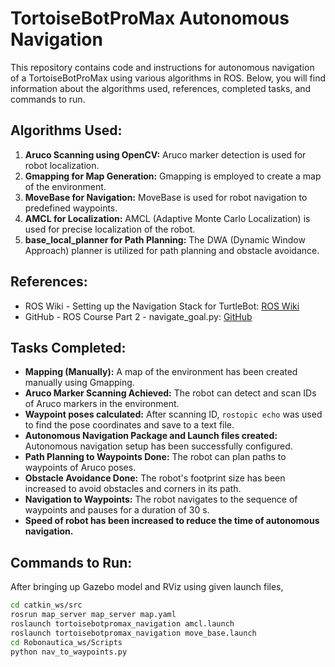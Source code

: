 # TortoiseBotProMax Autonomous Navigation

This repository contains code and instructions for autonomous navigation of a TortoiseBotProMax using various algorithms in ROS. Below, you will find information about the algorithms used, references, completed tasks, and commands to run.

## Algorithms Used:

1. **Aruco Scanning using OpenCV:** Aruco marker detection is used for robot localization.
2. **Gmapping for Map Generation:** Gmapping is employed to create a map of the environment.
3. **MoveBase for Navigation:** MoveBase is used for robot navigation to predefined waypoints.
4. **AMCL for Localization:** AMCL (Adaptive Monte Carlo Localization) is used for precise localization of the robot.
5. **base_local_planner for Path Planning:** The DWA (Dynamic Window Approach) planner is utilized for path planning and obstacle avoidance.

## References:
- ROS Wiki - Setting up the Navigation Stack for TurtleBot: [ROS Wiki](http://wiki.ros.org/action/fullsearch/turtlebot_navigation/Tutorials/Setup%20the%20Navigation%20Stack%20for%20TurtleBot?action=fullsearch&context=180&value=linkto%3A%22turtlebot_navigation%2FTutorials%2FSetup+the+Navigation+Stack+for+TurtleBot%22)
- GitHub - ROS Course Part 2 - navigate_goal.py: [GitHub](https://github.com/aniskoubaa/ros_course_part2/blob/master/src/topic03_map_navigation/navigate_goal.py)

## Tasks Completed:
- **Mapping (Manually):** A map of the environment has been created manually using Gmapping.
- **Aruco Marker Scanning Achieved:** The robot can detect and scan IDs of Aruco markers in the environment.
- **Waypoint poses calculated:** After scanning ID, `rostopic echo` was used to find the pose coordinates and save to a text file.
- **Autonomous Navigation Package and Launch files created:** Autonomous navigation setup has been successfully configured.
- **Path Planning to Waypoints Done:** The robot can plan paths to waypoints of Aruco poses.
- **Obstacle Avoidance Done:** The robot's footprint size has been increased to avoid obstacles and corners in its path.
- **Navigation to Waypoints:** The robot navigates to the sequence of waypoints and pauses for a duration of 30 s.
- **Speed of robot has been increased to reduce the time of autonomous navigation.**

## Commands to Run:
After bringing up Gazebo model and RViz using given launch files,
```bash
cd catkin_ws/src
rosrun map_server map_server map.yaml
roslaunch tortoisebotpromax_navigation amcl.launch
roslaunch tortoisebotpromax_navigation move_base.launch
cd Robonautica_ws/Scripts
python nav_to_waypoints.py
